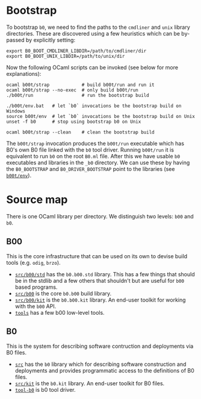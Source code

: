 # Bootstrap

To bootstrap `b0`, we need to find the paths to the `cmdliner` and
`unix` library directories. These are discovered using a few heuristics 
which can be by-passed by explicitly setting:

    export B0_BOOT_CMDLINER_LIBDIR=/path/to/cmdliner/dir
    export B0_BOOT_UNIX_LIBDIR=/path/to/unix/dir

Now the following OCaml scripts can be invoked (see below for
more explanations):

    ocaml b00t/strap            # build b00t/run and run it
    ocaml b00t/strap --no-exec  # only build b00t/run
    ./b00t/run                  # run the bootstrap build

    ./b00t/env.bat   # let `b0` invocations be the bootstrap build on Windows
    source b00t/env  # let `b0` invocations be the bootstrap build on Unix
    unset -f b0      # stop using bootstrap b0 on Unix

    ocaml b00t/strap --clean    # clean the bootstrap build

The `b00t/strap` invocation produces the `b00t/run` executable which
has B0's own B0 file linked with the `b0` tool driver. Running
`b00t/run` it is equivalent to run `b0` on the root `B0.ml`
file. After this we have usable `b0` executables and libraries in the
`_b0` directory. We can use these by having the `B0_BOOTSTRAP` and 
`B0_DRIVER_BOOTSTRAP` point to the libraries (see [`b00t/env`](b00t/env)).

# Source map

There is one OCaml library per directory. We distinguish two levels:
`b00` and `b0`.

## B00

This is the core infrastructure that can be used on its own to devise
build tools (e.g. `odig`, `brzo`).

* [`src/b00/std`](src/b00/std) has the `b0.b00.std` library. This has
  a few things that should be in the stdlib and a few others that shouldn't 
  but are useful for `b00` based programs.
* [`src/b00`](src/b00) is the core `b0.b00` build library.
* [`src/b00/kit`](src/b00/kit) is the `b0.b00.kit` library. An
   end-user toolkit for working with the `b00` API.
* [`tools`](tools) has a few b00 low-level tools. 

## B0 

This is the system for describing software contruction and deployments
via B0 files.

* [`src`](src) has the `b0` library which for describing software construction 
  and deployments and provides programmatic access to the definitions of B0 files.
* [`src/kit`](src/kit) is the `b0.kit` library. An end-user toolkit
  for B0 files.
* [`tool-b0`](tool-b0) is b0 tool driver.

